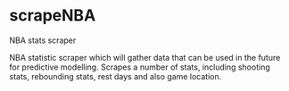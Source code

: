 # scrapeNBA
NBA stats scraper

NBA statistic scraper which will gather data that can be used in the future for predictive modelling. Scrapes a number of stats, including shooting stats, rebounding stats, rest days and also game location. 
